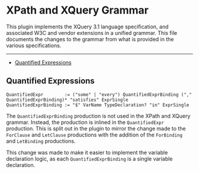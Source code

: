 # XPath and XQuery Grammar

This plugin implements the XQuery 3.1 language specification, and associated
W3C and vendor extensions in a unified grammar. This file documents the changes
to the grammar from what is provided in the various specifications.

-----

- [Quantified Expressions](#quantified-expressions)

## Quantified Expressions

    QuantifiedExpr        := ("some" | "every") QuantifiedExprBinding ("," QuantifiedExprBinding)* "satisfies" ExprSingle
    QuantifiedExprBinding := "$" VarName TypeDeclaration? "in" ExprSingle

The `QuantifiedExprBinding` production is not used in the XPath and XQuery
grammar. Instead, the production is inlined in the `QuantifiedExpr` production.
This is split out in the plugin to mirror the change made to the `ForClause`
and `LetClause` productions with the addition of the `ForBinding` and
`LetBinding` productions.

This change was made to make it easier to implement the variable declaration
logic, as each `QuantifiedExprBinding` is a single variable declaration.
